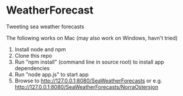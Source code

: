 WeatherForecast
===============

Tweeting sea weather forecasts

The following works on Mac (may also work on Windows, havn't tried)
1. Install node and npm
2. Clone this repo
3. Run "npm install" (command line in source root) to install app dependencies
4. Run "node app.js" to start app
5. Browse to http://127.0.0.1:8080/SeaWeatherForecasts or e.g. http://127.0.0.1:8080/SeaWeatherForecasts/NorraOstersjon
